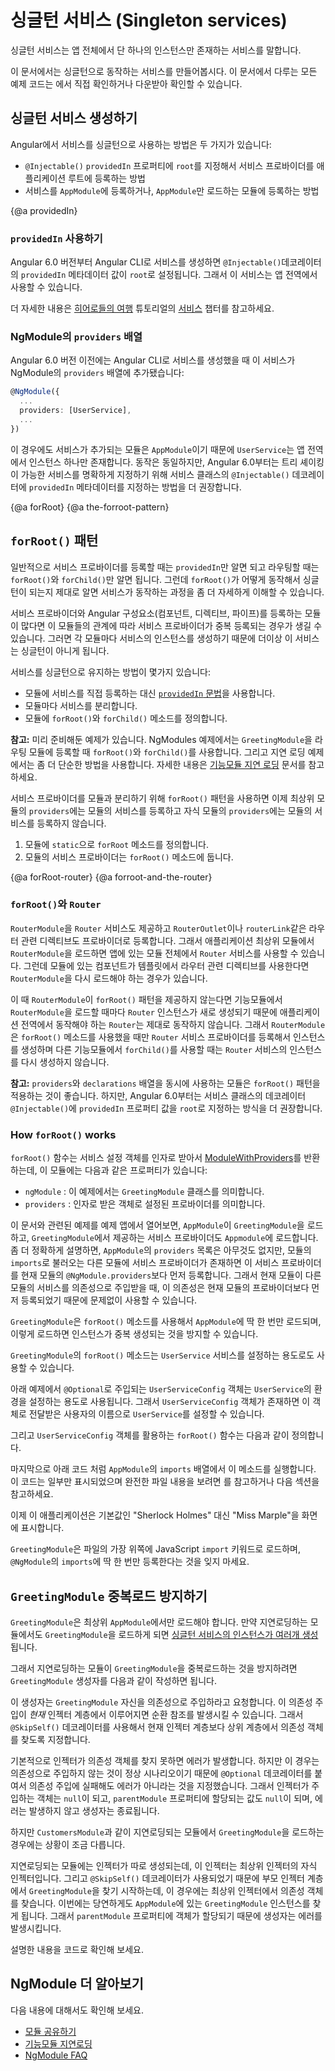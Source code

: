 <!--
# Singleton services
-->
# 싱글턴 서비스 (Singleton services)

<!--
A singleton service is a service for which only one instance exists in an application.

For a sample application using the app-wide singleton service that this page describes, see the
<live-example name="ngmodules"></live-example> showcasing all the documented features of NgModules.
-->
싱글턴 서비스는 앱 전체에서 단 하나의 인스턴스만 존재하는 서비스를 말합니다.

이 문서에서는 싱글턴으로 동작하는 서비스를 만들어봅시다.
이 문서에서 다루는 모든 예제 코드는 <live-example name="ngmodules"></live-example>에서 직접 확인하거나 다운받아 확인할 수 있습니다.

<!--
## Providing a singleton service
-->
## 싱글턴 서비스 생성하기

<!--
There are two ways to make a service a singleton in Angular:

* Set the `providedIn` property of the `@Injectable()` to `"root"`.
* Include the service in the `AppModule` or in a module that is only imported by the `AppModule`
-->
Angular에서 서비스를 싱글턴으로 사용하는 방법은 두 가지가 있습니다:

* `@Injectable()` `providedIn` 프로퍼티에 `root`를 지정해서 서비스 프로바이더를 애플리케이션 루트에 등록하는 방법
* 서비스를 `AppModule`에 등록하거나, `AppModule`만 로드하는 모듈에 등록하는 방법


{@a providedIn}

<!--
### Using `providedIn`
-->
### `providedIn` 사용하기

<!--
Beginning with Angular 6.0, the preferred way to create a singleton service is to set `providedIn` to `root` on the service's `@Injectable()` decorator. This tells Angular
to provide the service in the application root.

<code-example path="providers/src/app/user.service.0.ts"  header="src/app/user.service.ts"></code-example>

For more detailed information on services, see the [Services](tutorial/toh-pt4) chapter of the
[Tour of Heroes tutorial](tutorial).
-->
Angular 6.0 버전부터 Angular CLI로 서비스를 생성하면 `@Injectable()`데코레이터의 `providedIn` 메타데이터 값이 `root`로 설정됩니다.
그래서 이 서비스는 앱 전역에서 사용할 수 있습니다.

<code-example path="providers/src/app/user.service.0.ts"  header="src/app/user.service.ts"></code-example>

더 자세한 내용은 [히어로들의 여행](tutorial) 튜토리얼의 [서비스](tutorial/toh-pt4) 챕터를 참고하세요.


<!--
### NgModule `providers` array
-->
### NgModule의 `providers` 배열

<!--
In applications built with Angular versions prior to 6.0, services are registered NgModule `providers` arrays as follows:
-->
Angular 6.0 버전 이전에는 Angular CLI로 서비스를 생성했을 때 이 서비스가 NgModule의 `providers` 배열에 추가됐습니다:

```ts
@NgModule({
  ...
  providers: [UserService],
  ...
})

```

<!--
If this NgModule were the root `AppModule`, the `UserService` would be a singleton and available
throughout the application. Though you may see it coded this way, using the `providedIn` property of the `@Injectable()` decorator on the service itself is preferable as of Angular 6.0 as it makes your services tree-shakable.
-->
이 경우에도 서비스가 추가되는 모듈은 `AppModule`이기 때문에 `UserService`는 앱 전역에서 인스턴스 하나만 존재합니다.
동작은 동일하지만, Angular 6.0부터는 트리 셰이킹이 가능한 서비스를 명확하게 지정하기 위해 서비스 클래스의 `@Injectable()` 데코레이터에 `providedIn` 메타데이터를 지정하는 방법을 더 권장합니다.

{@a forRoot}
{@a the-forroot-pattern}
<!--
## The `forRoot()` pattern
-->
## `forRoot()` 패턴

<!--
Generally, you'll only need `providedIn` for providing services and `forRoot()`/`forChild()` for routing. However, understanding how `forRoot()` works to make sure a service is a singleton will inform your development at a deeper level.

If a module defines both providers and declarations (components, directives, pipes),
then loading the module in multiple feature modules would duplicate the registration of the service. This could result in multiple service instances and the service would no longer behave as a singleton.

There are multiple ways to prevent this:

* Use the [`providedIn` syntax](guide/singleton-services#providedIn) instead of registering the service in the module.
* Separate your services into their own module.
* Define `forRoot()` and `forChild()` methods in the module.

<div class="alert is-helpful">

**Note:** There are two example applications where you can see this scenario; the more advanced <live-example noDownload name="ngmodules">NgModules live example</live-example>, which contains `forRoot()` and `forChild()` in the routing modules and the `GreetingModule`, and the simpler <live-example name="lazy-loading-ngmodules" noDownload>Lazy Loading live example</live-example>. For an introductory explanation see the [Lazy Loading Feature Modules](guide/lazy-loading-ngmodules) guide.

</div>


Use `forRoot()` to
separate providers from a module so you can import that module into the root module
with `providers` and child modules without `providers`.

1. Create a static method `forRoot()` on the module.
2. Place the providers into the `forRoot()` method.

<code-example path="ngmodules/src/app/greeting/greeting.module.ts" region="for-root" header="src/app/greeting/greeting.module.ts"></code-example>
-->
일반적으로 서비스 프로바이더를 등록할 때는 `providedIn`만 알면 되고 라우팅할 때는 `forRoot()`와 `forChild()`만 알면 됩니다.
그런데 `forRoot()`가 어떻게 동작해서 싱글턴이 되는지 제대로 알면 서비스가 동작하는 과정을 좀 더 자세하게 이해할 수 있습니다.

서비스 프로바이더와 Angular 구성요소(컴포넌트, 디렉티브, 파이프)를 등록하는 모듈이 많다면 이 모듈들의 관계에 따라 서비스 프로바이더가 중복 등록되는 경우가 생길 수 있습니다.
그러면 각 모듈마다 서비스의 인스턴스를 생성하기 때문에 더이상 이 서비스는 싱글턴이 아니게 됩니다.

서비스를 싱글턴으로 유지하는 방법이 몇가지 있습니다:

* 모듈에 서비스를 직접 등록하는 대신 [`providedIn` 문법](guide/singleton-services#providedIn)을 사용합니다.
* 모듈마다 서비스를 분리합니다.
* 모듈에 `forRoot()`와 `forChild()` 메소드를 정의합니다.

<div class="alert is-helpful">

**참고:** 미리 준비해둔 예제가 있습니다. <live-example noDownload name="ngmodules">NgModules 예제</live-example>에서는 `GreetingModule`을 라우팅 모듈에 등록할 때 `forRoot()`와 `forChild()`를 사용합니다.
그리고 <live-example name="lazy-loading-ngmodules" noDownload>지연 로딩 예제</live-example>에서는 좀 더 단순한 방법을 사용합니다.
자세한 내용은 [기능모듈 지연 로딩](guide/lazy-loading-ngmodules) 문서를 참고하세요.

</div>

서비스 프로바이더를 모듈과 분리하기 위해 `forRoot()` 패턴을 사용하면 이제 최상위 모듈의 `providers`에는 모듈의 서비스를 등록하고 자식 모듈의 `providers`에는 모듈의 서비스를 등록하지 않습니다.

1. 모듈에 `static`으로 `forRoot` 메소드를 정의합니다.
2. 모듈의 서비스 프로바이더는 `forRoot()` 메소드에 둡니다.

<code-example path="ngmodules/src/app/greeting/greeting.module.ts" region="for-root" header="src/app/greeting/greeting.module.ts"></code-example>


{@a forRoot-router}
{@a forroot-and-the-router}

<!--
### `forRoot()` and the `Router`
-->
### `forRoot()`와 `Router`

<!--
`RouterModule` provides the `Router` service, as well as router directives, such as `RouterOutlet` and `routerLink`. The root application module imports `RouterModule` so that the application has a `Router` and the root application components can access the router directives. Any feature modules must also import `RouterModule` so that their components can place router directives into their templates.

If the `RouterModule` didn’t have `forRoot()` then each feature module would instantiate a new `Router` instance, which would break the application as there can only be one `Router`. By using the `forRoot()` method, the root application module imports `RouterModule.forRoot(...)` and gets a `Router`, and all feature modules import `RouterModule.forChild(...)` which does not instantiate another `Router`.

<div class="alert is-helpful">

**Note:** If you have a module which has both providers and declarations,
you _can_ use this
technique to separate them out and you may see this pattern in legacy applications.
However, since Angular 6.0, the best practice for providing services is with the
`@Injectable()` `providedIn` property.

</div>
-->
`RouterModule`을 `Router` 서비스도 제공하고 `RouterOutlet`이나 `routerLink`같은 라우터 관련 디렉티브도 프로바이더로 등록합니다.
그래서 애플리케이션 최상위 모듈에서 `RouterModule`을 로드하면 앱에 있는 모듈 전체에서 `Router` 서비스를 사용할 수 있습니다.
그런데 모듈에 있는 컴포넌트가 템플릿에서 라우터 관련 디렉티브를 사용한다면 `RouterModule`을 다시 로드해야 하는 경우가 있습니다.

이 때 `RouterModule`이 `forRoot()` 패턴을 제공하지 않는다면 기능모듈에서 `RouterModule`을 로드할 때마다 `Router` 인스턴스가 새로 생성되기 때문에 애플리케이션 전역에서 동작해야 하는 `Router`는 제대로 동작하지 않습니다.
그래서 `RouterModule`은 `forRoot()` 메소드를 사용했을 때만 `Router` 서비스 프로바이더를 등록해서 인스턴스를 생성하며 다른 기능모듈에서 `forChild()`를 사용할 때는 `Router` 서비스의 인스턴스를 다시 생성하지 않습니다.

<div class="alert is-helpful">

**참고:** `providers`와 `declarations` 배열을 동시에 사용하는 모듈은 `forRoot()` 패턴을 적용하는 것이 좋습니다.
하지만, Angular 6.0부터는 서비스 클래스의 데코레이터 `@Injectable()`에 `providedIn` 프로퍼티 값을 `root`로 지정하는 방식을 더 권장합니다.

</div>


### How `forRoot()` works

<!--
`forRoot()` takes a service configuration object and returns a
[ModuleWithProviders](api/core/ModuleWithProviders), which is
a simple object with the following properties:

* `ngModule`: in this example, the `GreetingModule` class
* `providers`: the configured providers

In the <live-example name="ngmodules">live example</live-example>
the root `AppModule` imports the `GreetingModule` and adds the
`providers` to the `AppModule` providers. Specifically,
Angular accumulates all imported providers
before appending the items listed in `@NgModule.providers`.
This sequence ensures that whatever you add explicitly to
the `AppModule` providers takes precedence over the providers
of imported modules.

The sample application imports `GreetingModule` and uses its `forRoot()` method one time, in `AppModule`. Registering it once like this prevents multiple instances.

You can also add a `forRoot()` method in the `GreetingModule` that configures
the greeting `UserService`.

In the following example, the optional, injected `UserServiceConfig`
extends the greeting `UserService`. If a `UserServiceConfig` exists, the `UserService` sets the user name from that config.

<code-example path="ngmodules/src/app/greeting/user.service.ts" region="ctor" header="src/app/greeting/user.service.ts (constructor)"></code-example>

Here's `forRoot()` that takes a `UserServiceConfig` object:

<code-example path="ngmodules/src/app/greeting/greeting.module.ts" region="for-root" header="src/app/greeting/greeting.module.ts (forRoot)"></code-example>

Lastly, call it within the `imports` list of the `AppModule`. In the following
snippet, other parts of the file are left out. For the complete file, see the <live-example name="ngmodules"></live-example>, or continue to the next section of this document.

<code-example path="ngmodules/src/app/app.module.ts" region="import-for-root" header="src/app/app.module.ts (imports)"></code-example>

The application displays "Miss Marple" as the user instead of the default "Sherlock Holmes".

Remember to import `GreetingModule` as a Javascript import at the top of the file and don't add it to more than one `@NgModule` `imports` list.
-->
`forRoot()` 함수는 서비스 설정 객체를 인자로 받아서 [ModuleWithProviders](api/core/ModuleWithProviders)를 반환하는데, 이 모듈에는 다음과 같은 프로퍼티가 있습니다:

* `ngModule` : 이 예제에서는 `GreetingModule` 클래스를 의미합니다.
* `providers` : 인자로 받은 객체로 설정된 프로바이더를 의미합니다.

이 문서와 관련된 예제를 <live-example name="ngmodules">예제 앱</live-example>에서 열어보면, `AppModule`이 `GreetingModule`을 로드하고, `GreetingModule`에서 제공하는 서비스 프로바이더도 `Appmodule`에 로드합니다.
좀 더 정확하게 설명하면, `AppModule`의 `providers` 목록은 아무것도 없지만, 모듈의 `imports`로 불러오는 다른 모듈에 서비스 프로바이더가 존재하면 이 서비스 프로바이더를 현재 모듈의 `@NgModule.providers`보다 먼저 등록합니다.
그래서 현재 모듈이 다른 모듈의 서비스를 의존성으로 주입받을 때, 이 의존성은 현재 모듈의 프로바이더보다 먼저 등록되었기 때문에 문제없이 사용할 수 있습니다.

`GreetingModule`은 `forRoot()` 메소드를 사용해서 `AppModule`에 딱 한 번만 로드되며, 이렇게 로드하면 인스턴스가 중복 생성되는 것을 방지할 수 있습니다.

`GreetingModule`의 `forRoot()` 메소드는 `UserService` 서비스를 설정하는 용도로도 사용할 수 있습니다.

아래 예제에서 `@Optional`로 주입되는 `UserServiceConfig` 객체는 `UserService`의 환경을 설정하는 용도로 사용됩니다.
그래서 `UserServiceConfig` 객체가 존재하면 이 객체로 전달받은 사용자의 이름으로 `UserService`를 설정할 수 있습니다.

<code-example path="ngmodules/src/app/greeting/user.service.ts" region="ctor" header="src/app/greeting/user.service.ts (생성자)"></code-example>

그리고 `UserServiceConfig` 객체를 활용하는 `forRoot()` 함수는 다음과 같이 정의합니다.

<code-example path="ngmodules/src/app/greeting/greeting.module.ts" region="for-root" header="src/app/greeting/greeting.module.ts (forRoot)"></code-example>

마지막으로 아래 코드 처럼 `AppModule`의 `imports` 배열에서 이 메소드를 실행합니다.
이 코드는 일부만 표시되었으며 완전한 파일 내용을 보려면 <live-example name="ngmodules"></live-example>를 참고하거나 다음 섹션을 참고하세요.

<code-example path="ngmodules/src/app/app.module.ts" region="import-for-root" header="src/app/app.module.ts (imports 배열)"></code-example>

이제 이 애플리케이션은 기본값인 "Sherlock Holmes" 대신 "Miss Marple"을 화면에 표시합니다.

`GreetingModule`은 파일의 가장 위쪽에 JavaScript `import` 키워드로 로드하며, `@NgModule`의 `imports`에 딱 한 번만 등록한다는 것을 잊지 마세요.


<!--
## Prevent reimport of the `GreetingModule`
-->
## `GreetingModule` 중복로드 방지하기

<!--
Only the root `AppModule` should import the `GreetingModule`. If a
lazy-loaded module imports it too, the application can generate
[multiple instances](guide/ngmodule-faq#q-why-bad) of a service.

To guard against a lazy loaded module re-importing `GreetingModule`, add the following `GreetingModule` constructor.

<code-example path="ngmodules/src/app/greeting/greeting.module.ts" region="ctor" header="src/app/greeting/greeting.module.ts"></code-example>

The constructor tells Angular to inject the `GreetingModule` into itself.
The injection would be circular if Angular looked for
`GreetingModule` in the _current_ injector, but the `@SkipSelf()`
decorator means "look for `GreetingModule` in an ancestor
injector, above me in the injector hierarchy."

By default, the injector throws an error when it can't
find a requested provider.
The `@Optional()` decorator means not finding the service is OK.
The injector returns `null`, the `parentModule` parameter is null,
and the constructor concludes uneventfully.

It's a different story if you improperly import `GreetingModule` into a lazy loaded module such as `CustomersModule`.

Angular creates a lazy loaded module with its own injector,
a child of the root injector.
`@SkipSelf()` causes Angular to look for a `GreetingModule` in the parent injector, which this time is the root injector.
Of course it finds the instance imported by the root `AppModule`.
Now `parentModule` exists and the constructor throws the error.

Here are the two files in their entirety for reference:

<code-tabs>
 <code-pane header="app.module.ts" path="ngmodules/src/app/app.module.ts">
 </code-pane>
 <code-pane header="greeting.module.ts" region="whole-greeting-module" path="ngmodules/src/app/greeting/greeting.module.ts">
 </code-pane>
</code-tabs>
-->
`GreetingModule`은 최상위 `AppModule`에서만 로드해야 합니다.
만약 지연로딩하는 모듈에서도 `GreetingModule`을 로드하게 되면 [싱글턴 서비스의 인스턴스가 여러개 생성](guide/ngmodule-faq#q-why-bad)됩니다.

그래서 지연로딩하는 모듈이 `GreetingModule`을 중복로드하는 것을 방지하려면 `GreetingModule` 생성자를 다음과 같이 작성하면 됩니다.

<code-example path="ngmodules/src/app/greeting/greeting.module.ts" region="ctor" header="src/app/greeting/greeting.module.ts"></code-example>

이 생성자는 `GreetingModule` 자신을 의존성으로 주입하라고 요청합니다.
이 의존성 주입이 _현재_ 인젝터 계층에서 이루어지면 순환 참조를 발생시킬 수 있습니다.
그래서 `@SkipSelf()` 데코레이터를 사용해서 현재 인젝터 계층보다 상위 계층에서 의존성 객체를 찾도록 지정합니다.

기본적으로 인젝터가 의존성 객체를 찾지 못하면 에러가 발생합니다.
하지만 이 경우는 의존성으로 주입하지 않는 것이 정상 시나리오이기 때문에 `@Optional` 데코레이터를 붙여서 의존성 주입에 실패해도 에러가 아니라는 것을 지정했습니다.
그래서 인젝터가 주입하는 객체는 `null`이 되고, `parentModule` 프로퍼티에 할당되는 값도 `null`이 되며, 에러는 발생하지 않고 생성자는 종료됩니다.

하지만 `CustomersModule`과 같이 지연로딩되는 모듈에서 `GreetingModule`을 로드하는 경우에는 상황이 조금 다릅니다.

지연로딩되는 모듈에는 인젝터가 따로 생성되는데, 이 인젝터는 최상위 인젝터의 자식 인젝터입니다.
그리고 `@SkipSelf()` 데코레이터가 사용되었기 때문에 부모 인젝터 계층에서 `GreetingModule`을 찾기 시작하는데, 이 경우에는 최상위 인젝터에서 의존성 객체를 찾습니다.
이번에는 당연하게도 `AppModule`에 있는 `GreetingModule` 인스턴스를 찾게 됩니다.
그래서 `parentModule` 프로퍼티에 객체가 할당되기 때문에 생성자는 에러를 발생시킵니다.

설명한 내용을 코드로 확인해 보세요.

<code-tabs>
 <code-pane header="app.module.ts" path="ngmodules/src/app/app.module.ts">
 </code-pane>
 <code-pane header="greeting.module.ts" region="whole-greeting-module" path="ngmodules/src/app/greeting/greeting.module.ts">
 </code-pane>
</code-tabs>


<!--
## More on NgModules
-->
## NgModule 더 알아보기

<!--
You may also be interested in:
* [Sharing Modules](guide/sharing-ngmodules), which elaborates on the concepts covered on this page.
* [Lazy Loading Modules](guide/lazy-loading-ngmodules).
* [NgModule FAQ](guide/ngmodule-faq).
-->
다음 내용에 대해서도 확인해 보세요.
* [모듈 공유하기](guide/sharing-ngmodules)
* [기능모듈 지연로딩](guide/lazy-loading-ngmodules)
* [NgModule FAQ](guide/ngmodule-faq)
